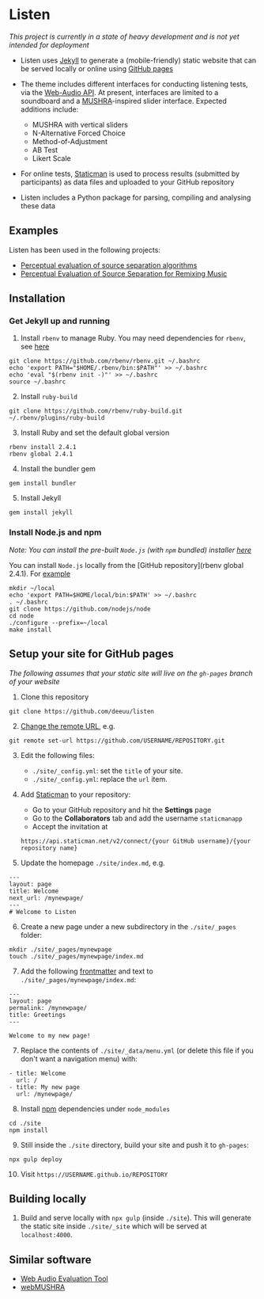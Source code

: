 # Listen

*This project is currently in a state of heavy development and is not yet
intended for deployment*

- Listen uses [Jekyll](https://jekyllrb.com/) to generate a (mobile-friendly)
static website that can be served locally or online using [GitHub pages](https://pages.github.com/)

- The theme includes different interfaces for conducting listening tests, via the [Web-Audio
API](https://developer.mozilla.org/en-US/docs/Web/API/Web_Audio_API). At
present, interfaces are limited to a soundboard and a [MUSHRA](https://en.wikipedia.org/wiki/MUSHRA)-inspired slider interface. Expected additions include:

    - MUSHRA with vertical sliders
    - N-Alternative Forced Choice
    - Method-of-Adjustment
    - AB Test
    - Likert Scale

- For online tests, [Staticman](https://github.com/eduardoboucas/staticman) is used to process results (submitted by participants) as data files and uploaded to your GitHub repository

- Listen includes a Python package for parsing, compiling and analysing these data

## Examples

Listen has been used in the following projects:

- [Perceptual evaluation of source separation algorithms](https://cvssp.github.io/perceptual-study-source-separation/)
- [Perceptual Evaluation of Source Separation for Remixing Music](https://hagenw.github.io/2017/evaluation_of_source_separation_for_remixing/)

## Installation

### Get Jekyll up and running

1. Install `rbenv` to manage Ruby. You may need dependencies for `rbenv`, see [here](https://www.digitalocean.com/community/tutorials/how-to-install-ruby-on-rails-with-rbenv-on-ubuntu-16-04)
```
git clone https://github.com/rbenv/rbenv.git ~/.bashrc
echo 'export PATH="$HOME/.rbenv/bin:$PATH"' >> ~/.bashrc
echo 'eval "$(rbenv init -)"' >> ~/.bashrc
source ~/.bashrc
```

2. Install `ruby-build`
```
git clone https://github.com/rbenv/ruby-build.git ~/.rbenv/plugins/ruby-build
```

3. Install Ruby and set the default global version
```
rbenv install 2.4.1
rbenv global 2.4.1
```

4. Install the bundler gem
```
gem install bundler
```

5. Install Jekyll
```
gem install jekyll
```

### Install Node.js and npm

*Note: You can install the pre-built `Node.js` (with `npm` bundled) installer
[here](https://nodejs.org/en/download/)*

You can install `Node.js` locally from the [GitHub repository](rbenv global 2.4.1). For
[example](https://gist.github.com/isaacs/579814)
```
mkdir ~/local
echo 'export PATH=$HOME/local/bin:$PATH' >> ~/.bashrc
. ~/.bashrc
git clone https://github.com/nodejs/node
cd node
./configure --prefix=~/local
make install
```

## Setup your site for GitHub pages

*The following assumes that your static site will live on the `gh-pages` branch
of your website*

1. Clone this repository
```
git clone https://github.com/deeuu/listen
```

2. [Change the remote URL](https://help.github.com/articles/changing-a-remote-s-url/), e.g.
```
git remote set-url https://github.com/USERNAME/REPOSITORY.git
```

3. Edit the following files:
    - `./site/_config.yml`: set the `title` of your site.
    - `./site/_config.yml`: replace the `url` item.

4. Add [Staticman](https://staticman.net/docs/) to your repository:
    - Go to your GitHub repository and hit the **Settings** page
    - Go to the **Collaborators** tab and add the username `staticmanapp`
    - Accept the invitation at
    ```
    https://api.staticman.net/v2/connect/{your GitHub username}/{your repository name}
    ```
5. Update the homepage `./site/index.md`, e.g.
```
---
layout: page
title: Welcome
next_url: /mynewpage/
---
# Welcome to Listen
```

6. Create a new page under a new subdirectory in the `./site/_pages` folder:
```
mkdir ./site/_pages/mynewpage
touch ./site/_pages/mynewpage/index.md
```

7. Add the following [frontmatter](https://jekyllrb.com/docs/frontmatter/) and text to `./site/_pages/mynewpage/index.md`:
```
---
layout: page
permalink: /mynewpage/
title: Greetings
---

Welcome to my new page!
```

7. Replace the contents of `./site/_data/menu.yml` (or delete this file if you don't want a navigation menu) with:
```
- title: Welcome
  url: /
- title: My new page
  url: /mynewpage/
```

8. Install [npm](https://docs.npmjs.com/cli/install) dependencies under `node_modules`
```
cd ./site
npm install
```

9. Still inside the `./site` directory, build your site and push it to `gh-pages`:
```
npx gulp deploy
```

10. Visit `https://USERNAME.github.io/REPOSITORY`

## Building locally

1. Build and serve locally with `npx gulp` (inside `./site`). This will generate the static site inside
   `./site/_site` which will be served at `localhost:4000`.

## Similar software

- [Web Audio Evaluation Tool](https://github.com/BrechtDeMan/WebAudioEvaluationTool)
- [webMUSHRA](https://github.com/audiolabs/webMUSHRA)
